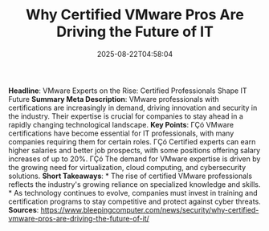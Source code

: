 ﻿---
title: "Why Certified VMware Pros Are Driving the Future of IT"
date: "2025-08-22T04:58:04"
category: "Markets"
summary: ""
slug: "why certified vmware pros are driving the future of it"
source_urls:
  - "https://www.bleepingcomputer.com/news/security/why-certified-vmware-pros-are-driving-the-future-of-it/"
seo:
  title: "Why Certified VMware Pros Are Driving the Future of IT | Hash n Hedge"
  description: ""
  keywords: ["news", "markets", "brief"]
---
**Headline**:  VMware Experts on the Rise: Certified Professionals Shape IT Future  **Summary Meta Description**: VMware professionals with certifications are increasingly in demand, driving innovation and security in the industry. Their expertise is crucial for companies to stay ahead in a rapidly changing technological landscape.  **Key Points**:  ΓÇó VMware certifications have become essential for IT professionals, with many companies requiring them for certain roles. ΓÇó Certified experts can earn higher salaries and better job prospects, with some positions offering salary increases of up to 20%. ΓÇó The demand for VMware expertise is driven by the growing need for virtualization, cloud computing, and cybersecurity solutions.  **Short Takeaways**:  * The rise of certified VMware professionals reflects the industry's growing reliance on specialized knowledge and skills. * As technology continues to evolve, companies must invest in training and certification programs to stay competitive and protect against cyber threats.  **Sources**:  https://www.bleepingcomputer.com/news/security/why-certified-vmware-pros-are-driving-the-future-of-it/ 
